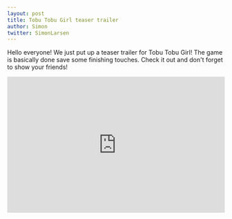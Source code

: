 ```yaml
---
layout: post
title: Tobu Tobu Girl teaser trailer
author: Simon
twitter: SimonLarsen
---
```

Hello everyone! We just put up a teaser trailer for Tobu Tobu Girl! The game is basically done save some finishing touches.
Check it out and don't forget to show your friends!

<iframe width="100%" height="315" src="https://www.youtube.com/embed/mxENfVnmIuI" frameborder="0" allowfullscreen>
</iframe>
